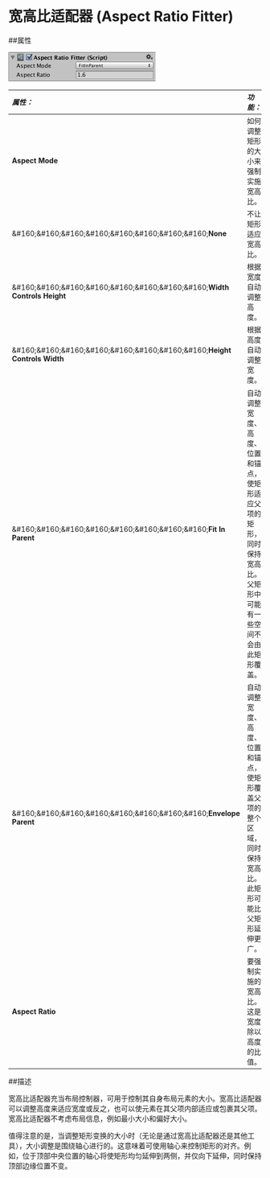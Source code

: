 # 宽高比适配器 (Aspect Ratio Fitter)

##属性

![](../uploads/Main/UI_AspectRatioFitterInspector.png) 

|**_属性：_** |**_功能：_** |
|:---|:---|
|__Aspect Mode__ |如何调整矩形的大小来强制实施宽高比。 |
|&amp;#160;&amp;#160;&amp;#160;&amp;#160;&amp;#160;&amp;#160;&amp;#160;&amp;#160;__None__ |不让矩形适应宽高比。 |
|&amp;#160;&amp;#160;&amp;#160;&amp;#160;&amp;#160;&amp;#160;&amp;#160;&amp;#160;__Width Controls Height__ |根据宽度自动调整高度。 |
|&amp;#160;&amp;#160;&amp;#160;&amp;#160;&amp;#160;&amp;#160;&amp;#160;&amp;#160;__Height Controls Width__ |根据高度自动调整宽度。 |
|&amp;#160;&amp;#160;&amp;#160;&amp;#160;&amp;#160;&amp;#160;&amp;#160;&amp;#160;__Fit In Parent__ |自动调整宽度、高度、位置和锚点，使矩形适应父项的矩形，同时保持宽高比。父矩形中可能有一些空间不会由此矩形覆盖。 |
|&amp;#160;&amp;#160;&amp;#160;&amp;#160;&amp;#160;&amp;#160;&amp;#160;&amp;#160;__Envelope Parent__ |自动调整宽度、高度、位置和锚点，使矩形覆盖父项的整个区域，同时保持宽高比。此矩形可能比父矩形延伸更广。 |
|__Aspect Ratio__ |要强制实施的宽高比。这是宽度除以高度的比值。 |


##描述

宽高比适配器充当布局控制器，可用于控制其自身布局元素的大小。宽高比适配器可以调整高度来适应宽度或反之，也可以使元素在其父项内部适应或包裹其父项。宽高比适配器不考虑布局信息，例如最小大小和偏好大小。

值得注意的是，当调整矩形变换的大小时（无论是通过宽高比适配器还是其他工具），大小调整是围绕轴心进行的。这意味着可使用轴心来控制矩形的对齐。例如，位于顶部中央位置的轴心将使矩形均匀延伸到两侧，并仅向下延伸，同时保持顶部边缘位置不变。
